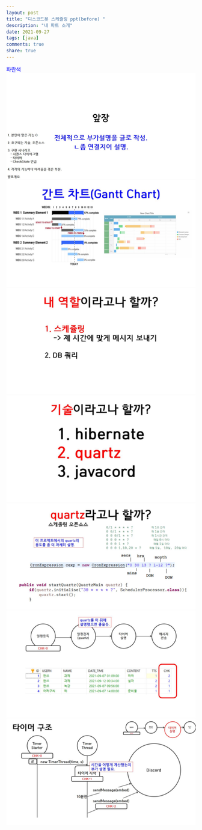 ```yaml
---
layout: post
title: "디스코드봇 스케줄링 ppt(before) "
description: "내 파트 소개"
date: 2021-09-27
tags: [java]
comments: true
share: true
---
```


<span style="color:blue">파란색</span>
<br>
![image](/images/Discordbot_schedule_before/1.jpg)
<br>
![image](/images/Discordbot_schedule_before/2.jpg)
<br>
![image](/images/Discordbot_schedule_before/3.jpg)
<br>
![image](/images/Discordbot_schedule_before/4.jpg)
<br>
![image](/images/Discordbot_schedule_before/5.jpg)
<br>
![image](/images/Discordbot_schedule_before/6.jpg)
<br>
![image](/images/Discordbot_schedule_before/7.jpg)
